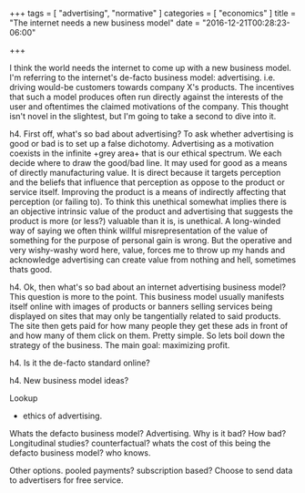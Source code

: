 +++
tags = [
    "advertising",
    "normative"
]
categories = [
    "economics"
]
title = "The internet needs a new business model"
date = "2016-12-21T00:28:23-06:00"

+++

I think the world needs the internet to come up with a new business model. I'm referring to the internet's de-facto business model: advertising. i.e. driving would-be customers towards company X's products. The incentives that such a model produces often run directly against the interests of the user and oftentimes the claimed motivations of the company. This thought isn't novel in the slightest, but I'm going to take a second to dive into it.

h4. First off, what's so bad about advertising?
To ask whether advertising is good or bad is to set up a false dichotomy. Advertising as a motivation coexists in the infinite +grey area+ that is our ethical spectrum. We each decide where to draw the good/bad line. It may used for good as a means of directly manufacturing value. It is direct because it targets perception and the beliefs that influence that perception as oppose to the product or service itself. Improving the product is a means of indirectly affecting that perception (or failing to). To think this unethical somewhat implies there is an objective intrinsic value of the product and advertising that suggests the product is more (or less?) valuable than it is, is unethical. A long-winded way of saying we often think willful misrepresentation of the value of something for the purpose of personal gain is wrong. But the operative and very wishy-washy word here, value, forces me to throw up my hands and acknowledge advertising can create value from nothing and hell, sometimes thats good. 

h4. Ok, then what's so bad about an internet advertising business model?
This question is more to the point. This business model usually manifests itself online with images of products or banners selling services being displayed on sites that may only be tangentially related to said products. The site then gets paid for how many people they get these ads in front of and how many of them click on them. Pretty simple. So lets boil down the strategy of the business. The main goal: maximizing profit. 

h4. Is it the de-facto standard online?

h4. New business model ideas? 


Lookup
- ethics of advertising.




Whats the defacto business model? Advertising. Why is it bad? How bad? Longitudinal studies? counterfactual? whats the cost of this being the defacto business model? who knows.

Other options. pooled payments? subscription based? Choose to send data to advertisers for free service.
